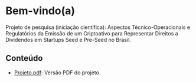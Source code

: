 # Bem-vindo(a)

Projeto de pesquisa (iniciação científica): Aspectos Técnico-Operacionais e Regulatórios da Emissão de um Criptoativo para Representar Direitos a Dividendos em Startups Seed e Pre-Seed no Brasil.

## Conteúdo

*   [Projeto.pdf](Projeto.pdf): Versão PDF do projeto.
